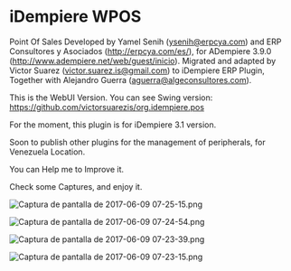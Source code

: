# iDempiere WPOS #

Point Of Sales Developed by Yamel Senih (ysenih@erpcya.com) and ERP Consultores y Asociados (http://erpcya.com/es/), for ADempiere 3.9.0 (http://www.adempiere.net/web/guest/inicio). Migrated and adapted by Victor Suarez (victor.suarez.is@gmail.com) to iDempiere ERP Plugin, Together with Alejandro Guerra (aguerra@algeconsultores.com).

This is the WebUI Version. You can see Swing version: https://github.com/victorsuarezis/org.idempiere.pos

For the moment, this plugin is for iDempiere 3.1 version.

Soon to publish other plugins for the management of peripherals, for Venezuela Location.

You can Help me to Improve it.

Check some Captures, and enjoy it.

![Captura de pantalla de 2017-06-09 07-25-15.png](https://bitbucket.org/repo/kMM6RG6/images/2808187926-Captura%20de%20pantalla%20de%202017-06-09%2007-25-15.png)

![Captura de pantalla de 2017-06-09 07-24-54.png](https://bitbucket.org/repo/kMM6RG6/images/566938640-Captura%20de%20pantalla%20de%202017-06-09%2007-24-54.png)

![Captura de pantalla de 2017-06-09 07-23-39.png](https://bitbucket.org/repo/kMM6RG6/images/3780688294-Captura%20de%20pantalla%20de%202017-06-09%2007-23-39.png)

![Captura de pantalla de 2017-06-09 07-23-15.png](https://bitbucket.org/repo/kMM6RG6/images/828049759-Captura%20de%20pantalla%20de%202017-06-09%2007-23-15.png)
